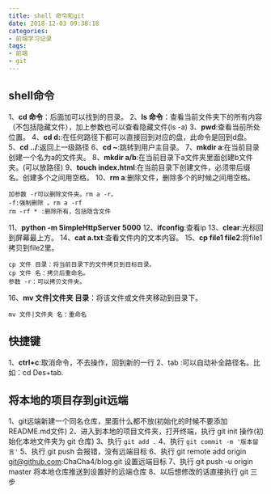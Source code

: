 ```yaml
---
title: shell 命令和git
date: 2018-12-03 09:38:18
categories:
- 前端学习记录
tags:
- 前端
- git
---
```


## shell命令
1、**cd 命令**：后面加可以找到的目录。
2、**ls 命令**：查看当前文件夹下的所有内容（不包括隐藏文件），加上参数也可以查看隐藏文件(ls -a)
3、**pwd**:查看当前所处位置。
4、**cd d:**:在任何路径下都可以直接回到对应的盘，此命令是回到d盘。
5、**cd ../**:返回上一级路径
6、**cd ~**:跳转到用户主目录。
7、**mkdir a**:在当前目录创建一个名为a的文件夹。
8、**mkdir a/b**:在当前目录下a文件夹里面创建b文件夹。(可以放路径)
9、**touch index.html**:在当前目录下创建文件，必须带后缀名。创建多个之间用空格。
10、**rm a**:删除文件，删除多个的时候之间用空格。
    
    加参数 -r可以删除文件夹。rm a -r。
    -f:强制删除 。rm a -rf
    rm -rf * :删除所有，包括隐含文件
11、**python -m SimpleHttpServer 5000**
12、**ifconfig**:查看ip
13、**clear**:光标回到屏幕最上方。
14、**cat a.txt**:查看文件内的文本内容。
15、**cp file1 file2**:将file1拷贝到file2里。
    
    cp 文件 目录：将当前目录下的文件拷贝到目标目录。
    cp 文件 名：拷贝后重命名。
    参数 -r：可以拷贝文件夹。
16、**mv 文件|文件夹 目录**：将该文件或文件夹移动到目录下。

    mv 文件|文件夹 名：重命名
## 快捷键
1、**ctrl+c**:取消命令，不去操作，回到新的一行
2、tab :可以自动补全路径名。比如：cd Des+tab.

## 将本地的项目存到git远端

1、git远端新建一个同名仓库，里面什么都不放(初始化的时候不要添加README.md文件)
2、进入到本地的项目文件夹，打开终端，执行 git init 操作(初始化本地文件夹为 git 仓库)
3、执行 `git add .`
4、执行 `git commit -m '版本留言'`
5、执行 git push 会报错，没有远端目标
6、执行 git remote add origin git@github.com:ChaCha4/blog.git 设置远端目标
7、执行 git push -u origin master 将本地仓库推送到设置好的远端仓库
8、以后想修改的话直接执行 git 三步


